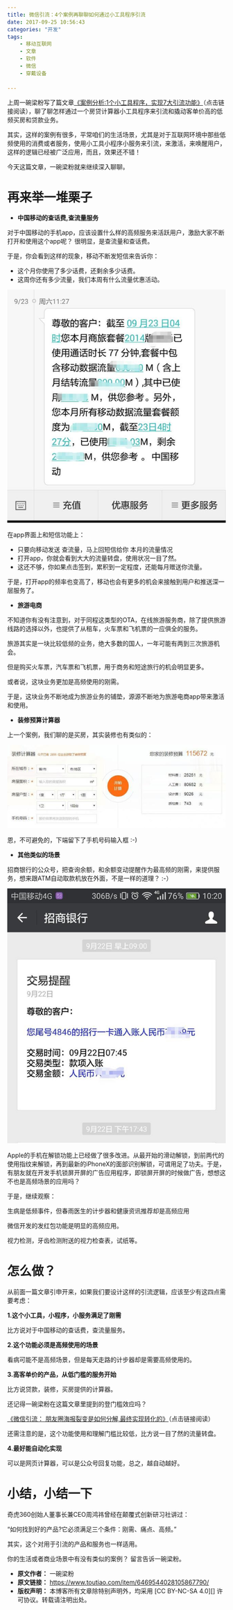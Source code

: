 ```yaml
---
title: 微信引流：4个案例再聊聊如何通过小工具程序引流
date: 2017-09-25 10:56:43
categories: "开发"
tags:
	- 移动互联网
	- 文章
	- 软件
	- 微信
	- 穿戴设备

---
```


上周一碗梁粉写了篇文章[《案例分析:1个小工具程序，实现7大引流功能》][1_7]（点击链接阅读），聊了聊怎样通过一个房贷计算器小工具程序来引流和撬动客单价高的低频买房和贷款业务。

其实，这样的案例有很多，平常咱们的生活场景，尤其是对于互联网环境中那些低频使用的消费或者服务，使用小工具小程序小服务来引流，来激活，来唤醒用户，这样的逻辑已经被广泛应用，而且，效果还不错！

今天这篇文章，一碗梁粉就来继续深入聊聊。

# 再来举一堆栗子 #

 *  **中国移动的查话费,查流量服务**

对于中国移动的手机app，应该设置什么样的高频服务来活跃用户，激励大家不断打开和使用这个app呢？ 很明显，是查流量和查话费。

于是，你会看到这样的现象，移动不断发短信来告诉你：

 *  这个月你使用了多少话费，还剩余多少话费。
 *  这周你还有多少流量，我们本周有什么流量优惠活动。

![微信引流：4个案例再聊聊如何通过小工具程序引流][4]

在app界面上和短信功能上：

 *  只要向移动发送 查流量，马上回短信给你 本月的流量情况
 *  打开app，你就会看到大大的流量转盘，使用状况一目了然。
 *  这还不够，你如果点击签到，累积到一定程度，还能每月赠送你流量。

于是，打开app的频率也变高了，移动也会有更多的机会来接触到用户和推送深一层服务了。

 *  **旅游电商**

不知道你有没有注意到，对于同程这类型的OTA，在线旅游服务商，除了提供旅游线路的选择以外，也提供了从租车，火车票和飞机票的一应俱全的服务。

旅游其实是一块比较低频的业务，绝大多数的国人，一年可能有两到三次旅游机会。

但是购买火车票，汽车票和飞机票，用于商务和短途旅行的机会明显更多。

或者说，这块业务更加是高频使用的刚需。

于是，这块业务不断地成为旅游业务的铺垫，源源不断地为旅游电商app带来激活和使用。

 *  **装修预算计算器**

上一个案例，我们聊的是买房，其实装修也有类似的：

![微信引流：4个案例再聊聊如何通过小工具程序引流][4 1]

恩，不可避免的，下端留下了手机号码输入框 :-)

 *  **其他类似的场景**

招商银行的公众号，把查询余额，和余额变动提醒作为最高频的刚需，来提供服务，想来跟ATM自动取款机放在外面，不是一样的道理？ :-）

![微信引流：4个案例再聊聊如何通过小工具程序引流][4 2]

Apple的手机在解锁功能上已经做了很多改进。从最开始的滑动解锁，到前两代的使用指纹来解锁，再到最新的iPhoneX的面部识别解锁，可谓用足了功夫。于是，有朋友就在开发手机锁屏开屏的广告应用程序，即锁屏开屏的时候做广告，想想这不也是高频场景的应用吗？

于是，继续观察：

生病是低频事件，但春雨医生的计步器和健康资讯推荐却是高频应用

微信开发的发红包功能是明显的高频应用。

视力检测，牙齿检测附送的视力检查表，试纸等。

# 怎么做？ #

从前面一篇文章引申开来，如果我们要设计这样的引流逻辑，应该至少有这四点需要考虑：

**1.这个小工具，小程序，小服务满足了刚需**

比方说对于中国移动的查话费，查流量服务。

**2.这个功能必须是高频使用的场景**

看病可能不是高频场景，但是每天走路的计步器却是需要高频使用的。

**3.高客单价的产品，从低门槛的服务开始**

比方说贷款，装修，买房提供的计算器。

还记得一碗梁粉在这篇文章里提到的登门槛效应吗？

[《微信引流： 朋友圈海报裂变是如何分解,最终实现转化的》][Link 1]（点击链接阅读）

还需注意的是，这个功能使用和理解门槛比较低，比方说一目了然的流量转盘。

**4.最好能自动化实现**

可以是网页计算器，可以是公众号回复功能，总之，越自动越好。

# 小结，小结一下 #

奇虎360创始人董事长兼CEO周鸿祎曾经在颠覆式创新研习社讲过：

“如何找到好的产品?它必须满足三个条件：刚需、痛点、高频。”

其实，这个对用于引流的产品和服务也一样适用。

你的生活或者商业场景中有没有类似的案例？ 留言告诉一碗梁粉。


[1_7]: http://m.toutiao.com/i6467634565857935885/?group_id=6467634565857935885&amp;group_flags=0
[4]: static/resources/crawler/UJVV-QEI2-QBRM.jpg
[4 1]: static/resources/crawler/UZBB-YYMI-IZBI.jpg
[4 2]: static/resources/crawler/IBJU-IYMY-FINR.jpg
[Link 1]: http://m.toutiao.com/i6444415088169320974/?group_id=6444411727790768397&amp;group_flags=0
 *  **原文作者：** 一碗梁粉
 *  **原文链接：** https://www.toutiao.com/item/6469544028105867790/
 *  **版权声明：** 本博客所有文章除特别声明外，均采用 [CC BY-NC-SA 4.0][] 许可协议。转载请注明出处。
